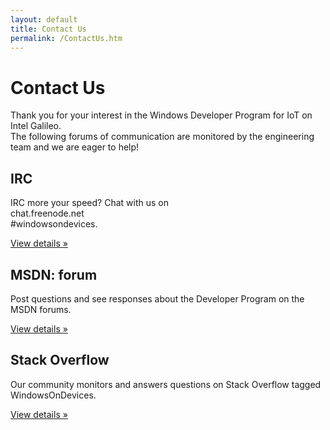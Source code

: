 ```yaml
---
layout: default
title: Contact Us
permalink: /ContactUs.htm
---
```



<div class="jumbotron">
  <div class="container">
    <h1>Contact Us</h1>
    <p>
        Thank you for your interest in the Windows Developer Program for IoT on Intel Galileo.
        <br/>The following forums of communication are monitored by the engineering team and we are eager to help!
    </p>
  </div>
</div>

<div class="container">
  <div class="row">
    <div class="col-md-4">
      <h2>IRC</h2>
      <p>
        IRC more your speed? Chat with us on <br/>
        chat.freenode.net<br/>
        #windowsondevices.
      </p>
      <p>
        <a class="btn btn-default" href="http://webchat.freenode.net/?channels=#windowsondevices" role="button">View details &raquo;</a>
      </p>
    </div>
    <div class="col-md-4">
      <h2>MSDN: forum</h2>
      <p>Post questions and see responses about the Developer Program on the MSDN forums.</p>
      <p>
        <a class="btn btn-default" href="http://social.msdn.microsoft.com/Forums/windowshardware/en-US/home?forum=HardwareBoards" role="button">View details &raquo;</a>
      </p>
    </div>
    <div class="col-md-4">
      <h2>Stack Overflow</h2>
      <p>Our community monitors and answers questions on Stack Overflow tagged WindowsOnDevices.</p>
      <p>
        <a class="btn btn-default" href="http://stackoverflow.com/questions/tagged/windowsondevices" role="button">View details &raquo;</a>
      </p>
    </div>
  </div>
</div>

